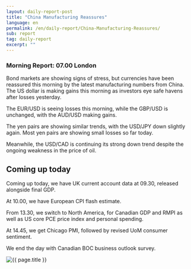 ```yaml
---
layout: daily-report-post
title: "China Manufacturing Reassures"
language: en
permalink: /en/daily-report/China-Manufacturing-Reassures/
sub: report
tag: daily-report
excerpt: ""
---
```

### Morning Report: 07.00 London

Bond markets are showing signs of stress, but currencies have been reassured this morning by the latest manufacturing numbers from China. The US dollar is making gains this morning as investors eye safe havens after losses yesterday. 

The EUR/USD is seeing losses this morning, while the GBP/USD is unchanged, with the AUD/USD making gains. 

The yen pairs are showing similar trends, with the USD/JPY down slightly again. Most yen pairs are showing small losses so far today. 

Meanwhile, the USD/CAD is continuing its strong down trend despite the ongoing weakness in the price of oil. 

## Coming up today

Coming up today, we have UK current account data at 09.30, released alongside final GDP. 

At 10.00, we have European CPI flash estimate. 

From 13.30, we switch to North America, for Canadian GDP and RMPI as well as US core PCE price index and personal spending. 

At 14.45, we get Chicago PMI, followed by revised UoM consumer sentiment.

We end the day with Canadian BOC business outlook survey. 
 

<p><img src="{{ "/assets/images/daily-report/2017-06-30_06-57-55.jpg" | relative_url }}" alt="{{ page.title }}" title="{{ page.title }}"></p>
